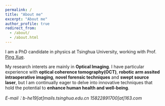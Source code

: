 ```yaml
---
permalink: /
title: "About me"
excerpt: "About me"
author_profile: true
redirect_from: 
  - /about/
  - /about.html
---
```


I am a PhD candidate in physics at Tsinghua University, working with Prof. [Ping Xue](https://scholar.google.com/citations?user=RX_YGBEAAAAJ&hl=zh-CN&oi=ao).

My research interets are mainly in **Optical Imaging**. I have particular experience with **optical coherence tomography(OCT)**, **robotic arm assited intraoperative imaging**, **novel forensic techniques** and **swept source laser**, but I am continually eager to delve into innovative techniques that hold the potential to **enhance human health and well-being**.


*E-mail：b-he19[at]mails.tsinghua.edu.cn 15822891700[at]163.com*

 
 

 
